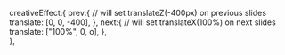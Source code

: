 creativeEffect:{
prev:{
// will set translateZ(-400px) on previous slides
translate: [0, 0, -400],
},
next:{
// will set translateX(100%) on next slides
translate: ["100%", 0, o],
},  
},